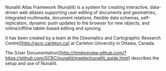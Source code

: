 
Nunaliit Atlas Framework (Nunaliit) is a system for creating interactive, data-driven web atlases supporting user
editing of documents and geometries, integrated multimedia, document relations, flexible data schemas, self-replication,
dynamic push updates to the browser for new objects, and online/offline tablet-based editing and syncing.

It has been created by a team at the [Geomatics and Cartographic Research Centre][http://gcrc.carleton.ca] at
Carleton University in Ottawa, Canada.

The [User Documentation][http://htmlpreview.github.com/?https://github.com/GCRC/nunaliit/master/nunaliit_guide.html]
describes the setup and use of Nunaliit.
